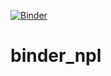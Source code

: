 [![Binder](https://mybinder.org/badge_logo.svg)](https://mybinder.org/v2/gh/jairomelo/binder_npl/master)

# binder_npl